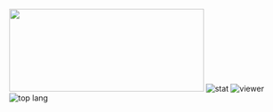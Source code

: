 <img src="https://images.alphacoders.com/923/923358.jpg" width="350" height="150"></img>
![stat](https://github-readme-stats.vercel.app/api?username=maestroal&show_icons=true&locale=id&theme=radical)
![viewer](https://komarev.com/ghpvc/?username=maestroal&label=Pengunjung&color=green&style=plastic)
![top lang](https://github-readme-stats.vercel.app/api/top-langs?username=maestroal&show_icons=true&locale=id&layout=compact&theme=radical)

